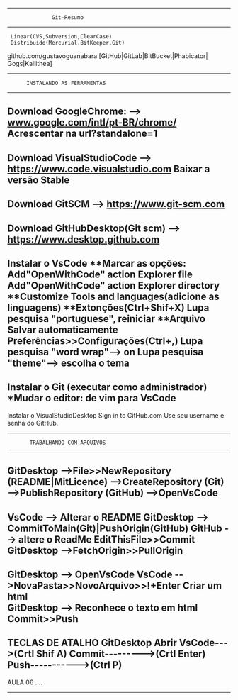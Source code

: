 ________________________________________
                  Git-Resumo
________________________________________
     Linear(CVS,Subversion,ClearCase)
     Distribuido(Mercurial,BitKeeper,Git)
github.com/gustavoguanabara
[GitHub|GitLab|BitBucket|Phabicator|
 Gogs|Kallithea]
________________________________________
          INSTALANDO AS FERRAMENTAS
________________________________________	
Download GoogleChrome:
--> www.google.com/intl/pt-BR/chrome/
Acrescentar na url?standalone=1
----------------------------------------
Download VisualStudioCode
--> https://www.code.visualstudio.com
Baixar a versão Stable	
----------------------------------------
Download GitSCM
--> https://www.git-scm.com
----------------------------------------
Download GitHubDesktop(Git scm)
--> https://www.desktop.github.com
----------------------------------------
Instalar o VsCode
**Marcar as opções:
Add"OpenWithCode" action Explorer file
Add"OpenWithCode" action Explorer directory
**Customize
Tools and languages(adicione as linguagens)
**Extonções(Ctrl+Shif+X)
Lupa pesquisa "portuguese", reiniciar
**Arquivo 
Salvar automaticamente
Preferências>>Configurações(Ctrl+,)
  Lupa pesquisa "word wrap"--> on
  Lupa pesquisa "theme"--> escolha o tema
----------------------------------------
Instalar o Git
(executar como administrador)
*Mudar o editor: de vim para VsCode
----------------------------------------
Instalar o VisualStudioDesktop
Sign in to GitHub.com
Use seu username e senha do GitHub.
________________________________________
           TRABALHANDO COM ARQUIVOS
________________________________________
GitDesktop
-->File>>NewRepository (README|MitLicence)
-->CreateRepository  (Git)
-->PublishRepository (GitHub)
-->OpenVsCode
----------------------------------------
VsCode
--> Alterar o README
GitDesktop
--> CommitToMain(Git)|PushOrigin(GitHub)
GitHub
--> altere o ReadMe
    EditThisFile>>Commit
GitDesktop
-->FetchOrigin>>PullOrigin
----------------------------------------
GitDesktop
--> OpenVsCode
VsCode
-->NovaPasta>>NovoArquivo>>!+Enter
   Criar um html    
GitDesktop
--> Reconhece o texto em html
    Commit>>Push
----------------------------------------
TECLAS DE ATALHO GitDesktop
Abrir VsCode--->(Crtl Shif A)
Commit--------->(Crtl Enter)
Push----------->(Ctrl P)
----------------------------------------
AULA 06 ....
________________________________________
